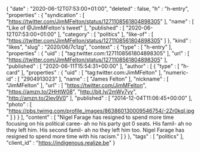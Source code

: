 {
  "date" : "2020-06-12T07:53:00+01:00",
  "deleted" : false,
  "h" : "h-entry",
  "properties" : {
    "syndication" : [ "https://twitter.com/JimMFelton/status/1271108561804898305" ],
    "name" : [ "Like of @JimMFelton's tweet" ],
    "published" : [ "2020-06-12T07:53:00+01:00" ],
    "category" : [ "politics" ],
    "like-of" : [ "https://twitter.com/JimMFelton/status/1271108561804898305" ]
  },
  "kind" : "likes",
  "slug" : "2020/06/7c1zg",
  "context" : {
    "type" : [ "h-entry" ],
    "properties" : {
      "uid" : [ "tag:twitter.com:1271108561804898305" ],
      "url" : [ "https://twitter.com/JimMFelton/status/1271108561804898305" ],
      "published" : [ "2020-06-11T15:54:31+00:00" ],
      "author" : [ {
        "type" : [ "h-card" ],
        "properties" : {
          "uid" : [ "tag:twitter.com:JimMFelton" ],
          "numeric-id" : [ "2904913023" ],
          "name" : [ "James Felton" ],
          "nickname" : [ "JimMFelton" ],
          "url" : [ "https://twitter.com/JimMFelton", "https://amzn.to/2HHtW08", "http://bit.ly/2mWy7yv", "http://amzn.to/2lev9V0" ],
          "published" : [ "2014-12-04T11:06:45+00:00" ],
          "photo" : [ "https://pbs.twimg.com/profile_images/863860130009546754/-2Zr0kqI.jpg" ]
        }
      } ],
      "content" : [ "Nigel Farage has resigned to spend more time focusing on his political caree- ah no his party got 0 seats. His famil- ah no they left him. His second famil- ah no they left him too. Nigel Farage has resigned to spend more time with his racism." ]
    }
  },
  "tags" : [ "politics" ],
  "client_id" : "https://indigenous.realize.be"
}
